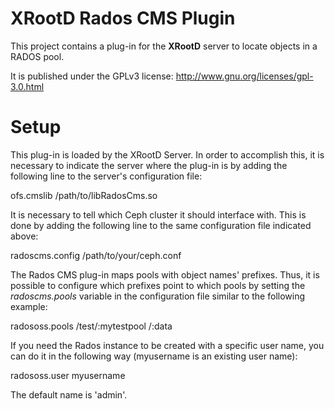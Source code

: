 XRootD Rados CMS Plugin
=======================================

This project contains a plug-in for the **XRootD** server to locate objects in a
RADOS pool.

It is published under the GPLv3 license: http://www.gnu.org/licenses/gpl-3.0.html


Setup
======

This plug-in is loaded by the XRootD Server. In order to accomplish this, it is
necessary to indicate the server where the plug-in is by adding the following
line to the server's configuration file:

  ofs.cmslib /path/to/libRadosCms.so

It is necessary to tell which Ceph cluster it should interface with. This is done
by adding the following line to the same configuration file indicated above:

  radoscms.config /path/to/your/ceph.conf

The Rados CMS plug-in maps pools with object names' prefixes. Thus, it is possible
to configure which prefixes point to which pools by setting the *radoscms.pools*
variable in the configuration file similar to the following example:

  radososs.pools /test/:mytestpool /:data

If you need the Rados instance to be created with a specific user name, you can do
it in the following way (myusername is an existing user name):

  radososs.user myusername

The default name is 'admin'.
